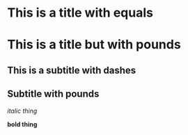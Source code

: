 # This is a title with equals

# This is a title but with pounds

## This is a subtitle with dashes

## Subtitle with pounds

_italic thing_

**bold thing**

